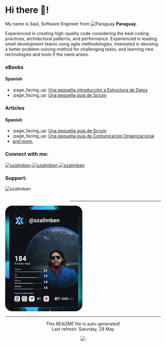 <h1> Hi there 👋! </h1>

My name is Saúl, Software Engineer from <img src="https://cdn-icons-png.flaticon.com/512/197/197376.png" width="13" alt="Paraguay"/> <b>Paraguay</b>.

Experienced in creating high-quality code considering the best coding practices, architectural patterns, and performance. 
Experienced in leading small development teams using agile methodologies.
Interested in devising a better problem-solving method for challenging tasks, and learning new technologies and tools if the need arises.

<h3 align="left"> eBooks </h3>
<h4>Spanish</h4>
<ul>
    <li>
        :page_facing_up: <a href="https://leanpub.com/introduccion-estructura-de-datos" target="_blank"> 
        Una pequeña introducción a Estructura de Datos
        </a>
    </li>    
    <li>
        :page_facing_up: <a href="https://leanpub.com/una-pequena-guia-de-scrum" 
        target="_blank"> 
        Una pequeña guía de Scrum
        </a>
    </li>
</ul>

<h3 align="left"> Articles </h3>
<h4>Spanish</h4>
<ul>
    <li>
        :page_facing_up: <a href="https://www.researchgate.net/publication/347993246_Una_pequena_guia_de_Scrum" target="_blank"> 
        Una pequeña guía de Scrum
        </a>
    </li>
    <li>
        :page_facing_up: <a href="https://www.researchgate.net/publication/354325581_Una_pequena_guia_de_Comunicacion_Organizacional" target="_blank"> 
        Una pequeña guía de Comunicación Organizacional
        </a>
    </li>
    <li>
        <a href="https://www.researchgate.net/profile/Saul-Zalimben"
        target="_blank"> 
        and more.
        </a>
    </li>
</ul>


<!-- 🔭 I’m currently working on eBook on Data Structures and Algorithms! -->

<h3 align="left">Connect with me:</h3>
<p align="left">
    <a href="https://dev.to/szalimben" target="_blank"><img align="center" src="https://raw.githubusercontent.com/rahuldkjain/github-profile-readme-generator/master/src/images/icons/Social/devto.svg" alt="szalimben" height="30" width="40" />
    </a>
    <a href="https://twitter.com/szalimben" target="_blank"><img align="center" src="https://raw.githubusercontent.com/rahuldkjain/github-profile-readme-generator/master/src/images/icons/Social/twitter.svg" alt="szalimben" height="30" width="40" />
    </a>
    <a href="https://linkedin.com/in/szalimben" target="_blank"><img align="center" src="https://raw.githubusercontent.com/rahuldkjain/github-profile-readme-generator/master/src/images/icons/Social/linked-in-alt.svg" alt="szalimben" height="30" width="40" />
    </a>
</p>

<h3 align="left">Support:</h3>
<p>
    <a href="https://www.buymeacoffee.com/szalimben" target="_blank" > 
        <img align="left" src="https://cdn.buymeacoffee.com/buttons/v2/default-yellow.png" height="50" width="210" alt="szalimben" />
    </a>
</p>
<br>
<br>


------------

<div>
    <a href="https://app.daily.dev/szalimben">
        <img src="https://github.com/zalimben/zalimben/blob/main/devcard.svg" width="250" alt="Zalimben's Dev Card"/>
    </a>
</div>

------------

<p align="center">This <i>README</i> file is auto-generated</b>!
<br>Last refresh: Saturday, 28 May<br>

<p align="center">
    <img src="https://github.com/Zalimben/Zalimben/workflows/README%20build/badge.svg" /> 
</p>


